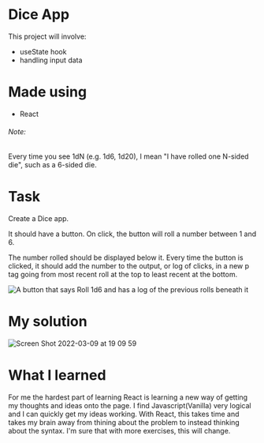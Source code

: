 
# Dice App

This project will involve:
- useState hook
- handling input data

# Made using

- React


###### Note:
Every time you see 1dN (e.g. 1d6, 1d20), I mean "I have rolled one N-sided die", such as a 6-sided die.

# Task 

Create a Dice app.

It should have a button. On click, the button will roll a number between 1 and 6.

The number rolled should be displayed below it. Every time the button is clicked, it should add the number
to the output, or log of clicks, in a new p tag going from most recent roll at the top to least recent at the bottom.

![A button that says Roll 1d6 and has a log of the previous rolls beneath it](DiceAppImages/Screenshot%202022-03-02%20at%2013.35.16.png)

# My solution 

![Screen Shot 2022-03-09 at 19 09 59](https://user-images.githubusercontent.com/85199675/157514081-87a23489-7039-475f-a198-be80e5bc47b5.png)

# What I learned 

For me the hardest part of learning React is learning a new way of getting my thoughts and ideas onto the page. I find Javascript(Vanilla) very logical and I can quickly get my ideas working. With React, this takes time and takes my brain away from thining about the problem to instead thinking about the syntax. I'm sure that with more exercises, this will change. 
